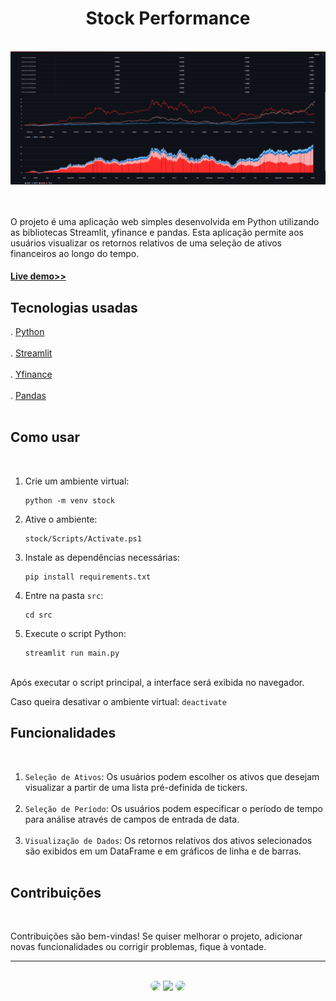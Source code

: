 <h1 align="center">Stock Performance</h1>
</br>

<div align="center">
<img src="https://github.com/SidneyTeodoroJr/stock_performance/blob/main/print/print.png" alt="print"/>
</div>
</br>
</br>

 O projeto é uma aplicação web simples desenvolvida em Python utilizando as bibliotecas Streamlit, yfinance e pandas. Esta aplicação permite aos usuários visualizar os retornos relativos de uma seleção de ativos financeiros ao longo do tempo.
</br>

<h4 align="left"><a href="https://stock-performance.streamlit.app/">Live demo>></a></h4>

## Tecnologias usadas
. [Python](https://docs.python.org/3/)</br></br>
. [Streamlit](https://docs.streamlit.io/)</br></br>
. [Yfinance](https://pypi.org/project/yfinance/)</br></br>
. [Pandas](https://pandas.pydata.org/docs/)</br></br>

## Como usar
</br>

1. Crie um ambiente virtual:
   ```shell
   python -m venv stock
3. Ative o ambiente:
   ```shell
   stock/Scripts/Activate.ps1
5. Instale as dependências necessárias:
   ```shell
   pip install requirements.txt
6. Entre na pasta `src`:
   ```shell
   cd src
7. Execute o script Python:
   ```shell
   streamlit run main.py
   
</br>
Após executar o script principal, a interface será exibida no navegador.

Caso queira desativar o ambiente virtual: `deactivate`

## Funcionalidades
</br>

1. `Seleção de Ativos`: Os usuários podem escolher os ativos que desejam visualizar a partir de uma lista pré-definida de tickers.</br></br>
2. `Seleção de Período`: Os usuários podem especificar o período de tempo para análise através de campos de entrada de data.</br></br>
3. `Visualização de Dados`: Os retornos relativos dos ativos selecionados são exibidos em um DataFrame e em gráficos de linha e de barras.</br></br>


## Contribuições
</br>

<p>
Contribuições são bem-vindas! Se quiser melhorar o projeto, adicionar novas funcionalidades ou corrigir problemas, fique à vontade.
</p>
<hr>
</br>

<div align="center">
<a href="https://sidney-personal-portifolio.netlify.app/"><img src="https://img.shields.io/badge/-Portifolio-%230077B5?style=for-the-badge&logo=portifolio&logoColor=white" style="border-radius: 30px" target="_blank" /></a>
<a href="https://www.instagram.com/sidneyteodoroaraujo" target="_blank"><img src="https://img.shields.io/badge/-Instagram-%23E4405F?style=for-the-badge&logo=instagram&logoColor=white" /></a>
<a href="https://www.linkedin.com/in/sidey-teodoro-a-jr/" target="_blank"><img src="https://img.shields.io/badge/-LinkedIn-%230077B5?style=for-the-badge&logo=linkedin&logoColor=white" style="border-radius: 30px" target="_blank" /></a>
</div>
